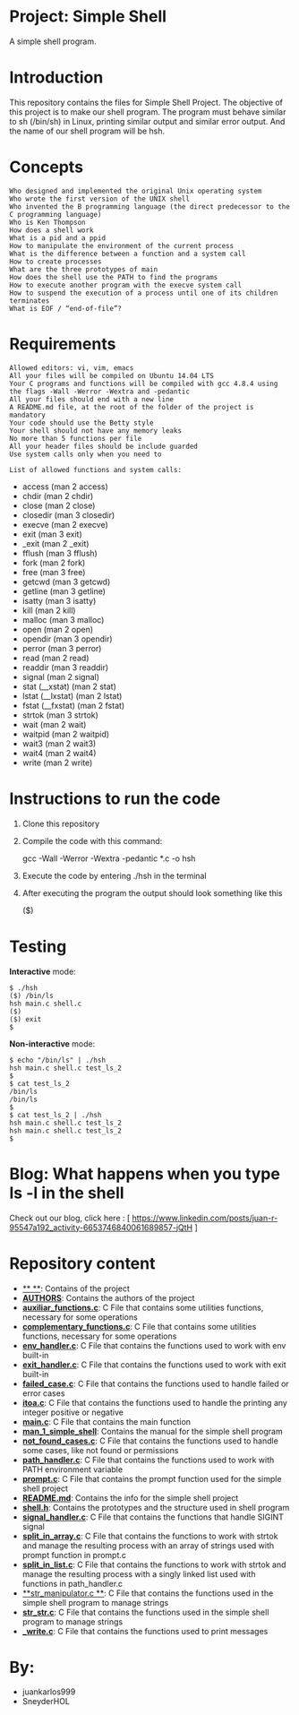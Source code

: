 # Project: Simple Shell

A simple shell program.


# Introduction

This repository contains the files for Simple Shell Project. The objective of this project is to make our shell program. The program must behave similar to sh (/bin/sh) in Linux, printing similar output and similar error output. And the name of our shell program will be hsh.


# Concepts

    Who designed and implemented the original Unix operating system
    Who wrote the first version of the UNIX shell
    Who invented the B programming language (the direct predecessor to the C programming language)
    Who is Ken Thompson
    How does a shell work
    What is a pid and a ppid
    How to manipulate the environment of the current process
    What is the difference between a function and a system call
    How to create processes
    What are the three prototypes of main
    How does the shell use the PATH to find the programs
    How to execute another program with the execve system call
    How to suspend the execution of a process until one of its children terminates
    What is EOF / “end-of-file”?

# Requirements

    Allowed editors: vi, vim, emacs
    All your files will be compiled on Ubuntu 14.04 LTS
    Your C programs and functions will be compiled with gcc 4.8.4 using the flags -Wall -Werror -Wextra and -pedantic
    All your files should end with a new line
    A README.md file, at the root of the folder of the project is mandatory
    Your code should use the Betty style
    Your shell should not have any memory leaks
    No more than 5 functions per file
    All your header files should be include guarded
    Use system calls only when you need to
    
    List of allowed functions and system calls:

*  access (man 2 access)
*  chdir (man 2 chdir)
*  close (man 2 close)
*  closedir (man 3 closedir)
*  execve (man 2 execve)
*  exit (man 3 exit)
*  _exit (man 2 _exit)
*  fflush (man 3 fflush)
*  fork (man 2 fork)
*  free (man 3 free)
*  getcwd (man 3 getcwd)
*  getline (man 3 getline)
*  isatty (man 3 isatty)
*  kill (man 2 kill)
*  malloc (man 3 malloc)
*  open (man 2 open)
*  opendir (man 3 opendir)
*  perror (man 3 perror)
*  read (man 2 read)
*  readdir (man 3 readdir)
*  signal (man 2 signal)
*  stat (__xstat) (man 2 stat)
*  lstat (__lxstat) (man 2 lstat)
*  fstat (__fxstat) (man 2 fstat)
*  strtok (man 3 strtok)
*  wait (man 2 wait)
*  waitpid (man 2 waitpid)
*  wait3 (man 2 wait3)
*  wait4 (man 2 wait4)
*  write (man 2 write)


# Instructions to run the code

1. Clone this repository

2. Compile the code with this command:

   gcc -Wall -Werror -Wextra -pedantic *.c -o hsh

3. Execute the code by entering ./hsh in the terminal

4. After executing the program the output should look something like this

   ($) 


# Testing

**Interactive** mode:

    $ ./hsh
    ($) /bin/ls
    hsh main.c shell.c
    ($)
    ($) exit
    $

**Non-interactive** mode:
   
    $ echo "/bin/ls" | ./hsh
    hsh main.c shell.c test_ls_2
    $
    $ cat test_ls_2
    /bin/ls
    /bin/ls
    $
    $ cat test_ls_2 | ./hsh
    hsh main.c shell.c test_ls_2
    hsh main.c shell.c test_ls_2
    $


# Blog: What happens when you type ls -l in the shell

Check out our blog, click here : [ https://www.linkedin.com/posts/juan-r-95547a192_activity-6653746840061689857-jQtH ]

# Repository content

* [** **](./): Contains of the project
* [**AUTHORS**](./AUTHORS): Contains the authors of the project
* [**auxiliar_functions.c**](./auxiliar_functions.c): C File that contains some utilities functions, necessary for some operations
* [**complementary_functions.c**](./complementary_functions.c): C File that contains some utilities functions, necessary for some operations
* [**env_handler.c**](./env_handler.c): C File that contains the functions used to work with env built-in
* [**exit_handler.c**](./exit_handler.c): C File that contains the functions used to work with exit built-in
* [**failed_case.c**](./failed_case.c): C File that contains the functions used to handle failed or error cases
* [**itoa.c**](./itoa.c): C File that contains the functions used to handle the printing any integer positive or negative
* [**main.c**](./main.c): C File that contains the main function
* [**man_1_simple_shell**](./man_1_simple_shell): Contains the manual for the simple shell program
* [**not_found_cases.c**](./not_found_cases.c): C File that contains the functions used to handle some cases, like not found or permissions
* [**path_handler.c**](./path_handler.c): C File that contains the functions used to work with PATH environment variable
* [**prompt.c**](./prompt.c): C File that contains the prompt function used for the simple shell project
* [**README.md**](./README.md): Contains the info for the simple shell project
* [**shell.h**](./shell.h): Contains the prototypes and the structure used in shell program
* [**signal_handler.c**](./signal_handler.c): C File that contains the functions that handle SIGINT signal
* [**split_in_array.c**](./split_in_array.c): C File that contains the functions to work with strtok and manage the resulting process with an array of strings used with prompt function in prompt.c
* [**split_in_list.c**](./split_in_list.c): C File that contains the functions to work with strtok and manage the resulting process with a singly linked list used with functions in path_handler.c
* [**str_manipulator.c **](./str_manipulator.c): C File that contains the functions used in the simple shell program to manage strings
* [**str_str.c**](./str_str.c): C File that contains the functions used in the simple shell program to manage strings
* [**_write.c**](./_write.c): C File that contains the functions used to print messages

# By:

* juankarlos999
* SneyderHOL
